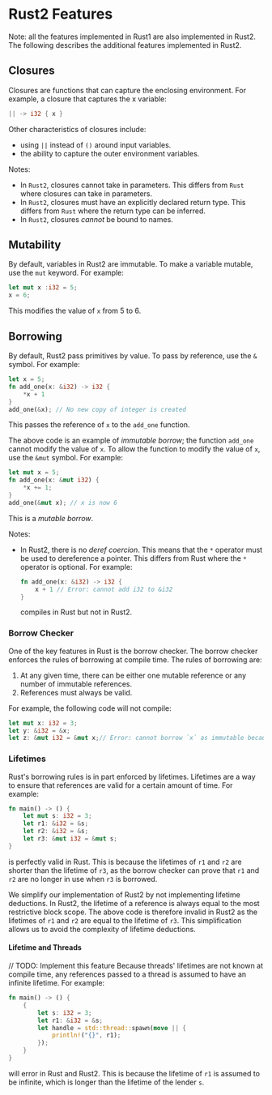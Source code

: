 # Rust2 Features

Note: all the features implemented in Rust1 are also implemented in Rust2. The following describes the additional features implemented in Rust2.

## Closures

Closures are functions that can capture the enclosing environment. For example, a closure that captures the x variable:

```rust
|| -> i32 { x }
```

Other characteristics of closures include:

- using `||` instead of `()` around input variables.
- the ability to capture the outer environment variables.

Notes:

- In `Rust2`, closures cannot take in parameters. This differs from `Rust` where closures can take in parameters.
- In `Rust2`, closures must have an explicitly declared return type. This differs from `Rust` where the return type can be inferred.
- In `Rust2`, closures _cannot_ be bound to names.

## Mutability

By default, variables in Rust2 are immutable. To make a variable mutable, use the `mut` keyword. For example:

```rust
let mut x :i32 = 5;
x = 6;
```

This modifies the value of `x` from 5 to 6.

## Borrowing

By default, Rust2 pass primitives by value. To pass by reference, use the `&` symbol. For example:

```rust
let x = 5;
fn add_one(x: &i32) -> i32 {
    *x + 1
}
add_one(&x); // No new copy of integer is created
```

This passes the reference of `x` to the `add_one` function.

The above code is an example of _immutable borrow_; the function `add_one` cannot modify the value of `x`. To allow the function to modify the value of `x`, use the `&mut` symbol. For example:

```rust
let mut x = 5;
fn add_one(x: &mut i32) {
    *x += 1;
}
add_one(&mut x); // x is now 6
```

This is a _mutable borrow_.

Notes:

- In Rust2, there is no _deref coercion_. This means that the `*` operator must be used to dereference a pointer. This differs from Rust where the `*` operator is optional. For example:

    ```rust
    fn add_one(x: &i32) -> i32 {
        x + 1 // Error: cannot add i32 to &i32
    }
    ```

    compiles in Rust but not in Rust2.

### Borrow Checker

One of the key features in Rust is the borrow checker. The borrow checker enforces the rules of borrowing at compile time. The rules of borrowing are:

1. At any given time, there can be either one mutable reference or any number of immutable references.
2. References must always be valid.

 For example, the following code will not compile:

```rust
let mut x: i32 = 3;
let y: &i32 = &x;
let z: &mut i32 = &mut x;// Error: cannot borrow `x` as immutable because it is also borrowed as mutable
```

### Lifetimes

Rust's borrowing rules is in part enforced by lifetimes. Lifetimes are a way to ensure that references are valid for a certain amount of time. For example:

```rust
fn main() -> () {
    let mut s: i32 = 3;
    let r1: &i32 = &s;
    let r2: &i32 = &s;
    let r3: &mut i32 = &mut s;
}
```

is perfectly valid in Rust. This is because the lifetimes of `r1` and `r2` are shorter than the lifetime of `r3`, as the borrow checker can prove that `r1` and `r2` are no longer in use when `r3` is borrowed.

We simplify our implementation of Rust2 by not implementing lifetime deductions. In Rust2, the lifetime of a reference is always equal to the most restrictive block scope. The above code is therefore invalid in Rust2 as the lifetimes of `r1` and `r2` are equal to the lifetime of `r3`. This simplification allows us to avoid the complexity of lifetime deductions.

#### Lifetime and Threads

// TODO: Implement this feature
Because threads' lifetimes are not known at compile time, any references passed to a thread is assumed to have an infinite lifetime. For example:

```rust
fn main() -> () {
    {
        let s: i32 = 3;
        let r1: &i32 = &s;
        let handle = std::thread::spawn(move || {
            println!("{}", r1);
        });
    }
}
```

will error in Rust and Rust2. This is because the lifetime of `r1` is assumed to be infinite, which is longer than the lifetime of the lender `s`.
